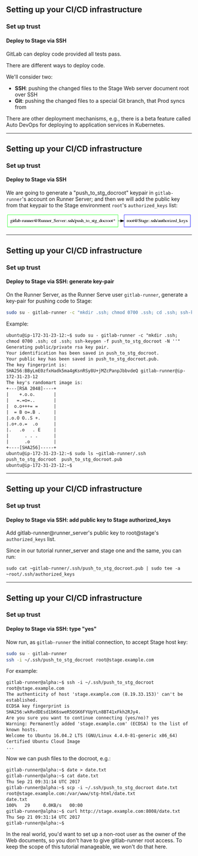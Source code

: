 
## Setting up your CI/CD infrastructure
### Set up trust
#### Deploy to Stage via SSH

GitLab can deploy code provided all tests pass.

There are different ways to deploy code.

We'll consider two:
- **SSH**: pushing the changed files to the Stage Web server document root over SSH
- **Git**: pushing the changed files to a special Git branch, that Prod syncs from

There are other deployment mechanisms, e.g., there is a beta feature called Auto DevOps for deploying to application services in Kubernetes.

---
## Setting up your CI/CD infrastructure
### Set up trust
#### Deploy to Stage via SSH

We are going to generate a "push_to_stg_docroot" keypair in `gitlab-runner`'s account on Runner Server; and then we will add the public key from that keypair to the Stage environment `root`'s `authorized_keys` list:

![img](img/ssh-trust-stage.png)

---
## Setting up your CI/CD infrastructure
### Set up trust
#### Deploy to Stage via SSH: generate key-pair

On the Runner Server, as the Runner Serve user `gitlab-runner`,
generate a key-pair for pushing code to Stage:

```bash
sudo su - gitlab-runner -c "mkdir .ssh; chmod 0700 .ssh; cd .ssh; ssh-keygen -f push_to_stg_docroot -N ''"
```

Example:

```shell_session
ubuntu@ip-172-31-23-12:~$ sudo su - gitlab-runner -c "mkdir .ssh; chmod 0700 .ssh; cd .ssh; ssh-keygen -f push_to_stg_docroot -N ''"
Generating public/private rsa key pair.
Your identification has been saved in push_to_stg_docroot.
Your public key has been saved in push_to_stg_docroot.pub.
The key fingerprint is:
SHA256:BByLmE0zfxHadk5ma4gKsnRSy8U+jMZcPanpJbbvdeQ gitlab-runner@ip-172-31-23-12
The key's randomart image is:
+---[RSA 2048]----+
|    +.o.o.       |
|   =.=o=..       |
|  o.o+++= =      |
|  = B o=.B .     |
|.o.O O..S +.     |
|.o+.o.=  .o      |
|.   .o   . E     |
|      . . .      |
|      .o         |
+----[SHA256]-----+
ubuntu@ip-172-31-23-12:~$ sudo ls ~gitlab-runner/.ssh
push_to_stg_docroot  push_to_stg_docroot.pub
ubuntu@ip-172-31-23-12:~$
```

---
## Setting up your CI/CD infrastructure
### Set up trust
#### Deploy to Stage via SSH: add public key to Stage authorized_keys

Add gitlab-runner@runner_server's public key to root@stage's `authorized_keys` list.  

Since in our tutorial runner_server and stage one and the same, you can run:

```
sudo cat ~gitlab-runner/.ssh/push_to_stg_docroot.pub | sudo tee -a ~root/.ssh/authorized_keys
```


---
## Setting up your CI/CD infrastructure
### Set up trust
#### Deploy to Stage via SSH: type "yes"

Now run, as `gitlab-runner` the initial connection, to accept Stage host key:

```bash
sudo su - gitlab-runner
ssh -i ~/.ssh/push_to_stg_docroot root@stage.example.com
```

For example:

```shell_session
gitlab-runner@alpha:~$ ssh -i ~/.ssh/push_to_stg_docroot root@stage.example.com
The authenticity of host 'stage.example.com (8.19.33.153)' can't be established.
ECDSA key fingerprint is SHA256:wkRvdDEsd1bK6sweR5OSK6FYUpYLn8BT41xFkh2RJy4.
Are you sure you want to continue connecting (yes/no)? yes
Warning: Permanently added 'stage.example.com' (ECDSA) to the list of known hosts.
Welcome to Ubuntu 16.04.2 LTS (GNU/Linux 4.4.0-81-generic x86_64)
Certified Ubuntu Cloud Image
...
```
Now we can push files to the docroot, e.g.:

```
gitlab-runner@alpha:~$ date > date.txt
gitlab-runner@alpha:~$ cat date.txt
Thu Sep 21 09:31:14 UTC 2017
gitlab-runner@alpha:~$ scp -i ~/.ssh/push_to_stg_docroot date.txt  root@stage.example.com:/var/www/stg-html/date.txt
date.txt                                                                               100%   29     0.0KB/s   00:00
gitlab-runner@alpha:~$ curl http://stage.example.com:8008/date.txt
Thu Sep 21 09:31:14 UTC 2017
gitlab-runner@alpha:~$
```

In the real world, you'd want to set up a non-root user as the owner
of the Web documents, so you don't have to give gitlab-runner root access.
To keep the scope of this tutorial manageable, we won't do that here.
